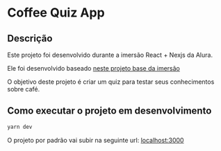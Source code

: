 # Coffee Quiz App

## Descrição

Este projeto foi desenvolvido durante a imersão React + Nexjs da Alura.

Ele foi desenvolvido baseado [neste projeto base da imersão](https://github.com/alura-challenges/aluraquiz-base)

O objetivo deste projeto é criar um quiz para testar seus conhecimentos sobre café.

## Como executar o projeto em desenvolvimento

```bash
yarn dev
```
O projeto por padrão vai subir na seguinte url: [localhost:3000](http://localhost:3000)


